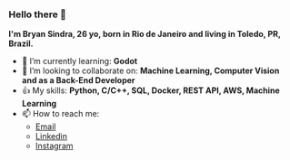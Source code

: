 ### Hello there 👋

<!--
**Bsindra/Bsindra** is a ✨ _special_ ✨ repository because its `README.md` (this file) appears on your GitHub profile.
-->

<b> I'm Bryan Sindra, 26 yo, born in Rio de Janeiro and living in Toledo, PR, Brazil. </b>

  - 🌱 I’m currently learning: <b> Godot </b>
  - 👯 I’m looking to collaborate on: <b> Machine Learning, Computer Vision and as a Back-End Developer </b>
  - 👍 My skills: <b> Python, C/C++, SQL, Docker, REST API, AWS, Machine Learning </b>
  - 📫 How to reach me:
    - [Email](mailto:bsindra98@gmail.com)
    - [Linkedin](https://www.linkedin.com/in/bryan-sindra/)
    - [Instagram](https://www.instagram.com/bry.cpp/)
